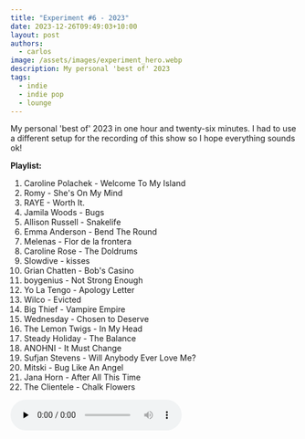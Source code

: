 ```yaml
---
title: "Experiment #6 - 2023"
date: 2023-12-26T09:49:03+10:00
layout: post
authors:
  - carlos
image: /assets/images/experiment_hero.webp
description: My personal 'best of' 2023
tags:
  - indie
  - indie pop
  - lounge
---
```

My personal 'best of' 2023 in one hour and twenty-six minutes. I had to use a different setup for the recording of this show so I hope everything sounds ok!
<!--more-->

**Playlist:**

1.	Caroline Polachek - Welcome To My Island
2.	Romy - She's On My Mind
3.	RAYE - Worth It.
4.	Jamila Woods - Bugs
5.	Allison Russell - Snakelife
6.	Emma Anderson - Bend The Round
7.	Melenas - Flor de la frontera
8.	Caroline Rose - The Doldrums
9.	Slowdive - kisses
10.	Grian Chatten - Bob's Casino
11.	boygenius - Not Strong Enough
12.	Yo La Tengo - Apology Letter
13.	Wilco - Evicted
14.	Big Thief - Vampire Empire
15.	Wednesday - Chosen to Deserve
16.	The Lemon Twigs - In My Head
17.	Steady Holiday - The Balance
18.	ANOHNI - It Must Change
19.	Sufjan Stevens - Will Anybody Ever Love Me?
20.	Mitski - Bug Like An Angel
21.	Jana Horn - After All This Time
22.	The Clientele - Chalk Flowers

<audio controls preload="none">
  <source src="https://stream14.mixcloud.com/secure/c/m4a/64/0/6/a/6/276d-2523-47e4-bbe5-7099c63abd3a.m4a?sig=WShsX3MhAWT6RpUUV7VUaw" type="audio/mpeg">
Your browser does not support the audio element.
</audio>
